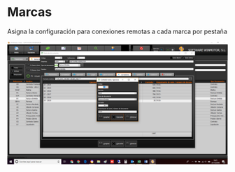 # Marcas

Asigna la configuración para conexiones remotas a cada marca por pestaña

![](../../../../.gitbook/assets/image%20%28300%29.png)

